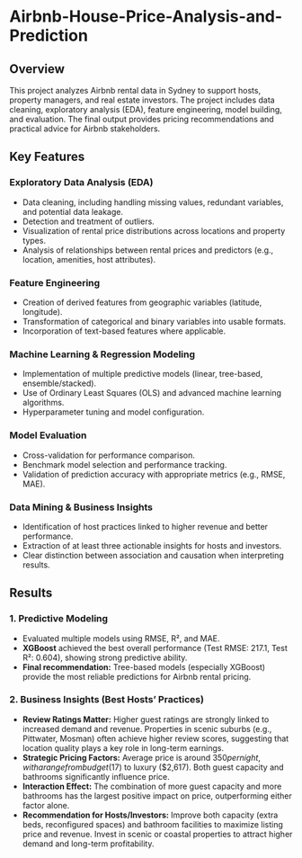 # Airbnb-House-Price-Analysis-and-Prediction
## Overview
This project analyzes Airbnb rental data in Sydney to support hosts, property managers, and real estate investors. The project includes data cleaning, exploratory analysis (EDA), feature engineering, model building, and evaluation. The final output provides pricing recommendations and practical advice for Airbnb stakeholders.
## Key Features
### Exploratory Data Analysis (EDA)
- Data cleaning, including handling missing values, redundant variables, and potential data leakage.
- Detection and treatment of outliers.
- Visualization of rental price distributions across locations and property types.
- Analysis of relationships between rental prices and predictors (e.g., location, amenities, host attributes).

### Feature Engineering
- Creation of derived features from geographic variables (latitude, longitude).
- Transformation of categorical and binary variables into usable formats.
- Incorporation of text-based features where applicable.

### Machine Learning & Regression Modeling
- Implementation of multiple predictive models (linear, tree-based, ensemble/stacked).
- Use of Ordinary Least Squares (OLS) and advanced machine learning algorithms.
- Hyperparameter tuning and model configuration.

### Model Evaluation
- Cross-validation for performance comparison.
- Benchmark model selection and performance tracking.
- Validation of prediction accuracy with appropriate metrics (e.g., RMSE, MAE).

### Data Mining & Business Insights
- Identification of host practices linked to higher revenue and better performance.
- Extraction of at least three actionable insights for hosts and investors.
- Clear distinction between association and causation when interpreting results.

## Results
### 1. Predictive Modeling
- Evaluated multiple models using RMSE, R², and MAE.
- **XGBoost** achieved the best overall performance (Test RMSE: 217.1, Test R²: 0.604), showing strong predictive ability.
- **Final recommendation:** Tree-based models (especially XGBoost) provide the most reliable predictions for Airbnb rental pricing.

### 2. Business Insights (Best Hosts’ Practices)
- **Review Ratings Matter:** Higher guest ratings are strongly linked to increased demand and revenue. Properties in scenic suburbs (e.g., Pittwater, Mosman) often achieve higher review scores, suggesting that location quality plays a key role in long-term earnings.
- **Strategic Pricing Factors:** Average price is around $350 per night, with a range from budget ($17) to luxury ($2,617). Both guest capacity and bathrooms significantly influence price.
- **Interaction Effect:** The combination of more guest capacity and more bathrooms has the largest positive impact on price, outperforming either factor alone.
- **Recommendation for Hosts/Investors:** Improve both capacity (extra beds, reconfigured spaces) and bathroom facilities to maximize listing price and revenue. Invest in scenic or coastal properties to attract higher demand and long-term profitability.


